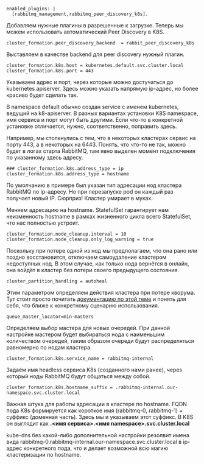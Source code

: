 ```
enabled_plugins: |
  [rabbitmq_management,rabbitmq_peer_discovery_k8s].

```

  
Добавляем нужные плагины в разрешенные к загрузке. Теперь мы можем использовать автоматический Peer Discovery в K8S.  
  

```
cluster_formation.peer_discovery_backend  = rabbit_peer_discovery_k8s

```

  
Выставляем в качестве backend для peer discovery нужный плагин.  
  

```
cluster_formation.k8s.host = kubernetes.default.svc.cluster.local
cluster_formation.k8s.port = 443

```

  
Указываем адрес и порт, через которые можно достучаться до kubernetes apiserver. Здесь можно указать напрямую ip-адрес, но более красиво будет сделать так.  
  
В namespace default обычно создан service с именем kubernetes, ведущий на k8-apiserver. В разных вариантах установки K8S namespace, имя сервиса и порт могут быть другими. Если что-то в конкретной установке отличается, нужно, соответственно, поправить здесь.  
  
Например, мы столкнулись с тем, что в некоторых кластерах сервис на порту 443, а в некоторых на 6443. Понять, что что-то не так, можно будет в логах старта RabbitMQ, там явно выделен момент подключения по указанному здесь адресу.  
  

```
### cluster_formation.k8s.address_type = ip
cluster_formation.k8s.address_type = hostname

```

  
По умолчанию в примере был указан тип адресации нод кластера RabbitMQ по ip-адресу. Но при перезапуске pod он каждый раз получает новый IP. Сюрприз! Кластер умирает в муках.  
  
Меняем адресацию на hostname. StatefulSet гарантирует нам неизменность hostname в рамках жизненного цикла всего StatefulSet, что нас полностью устроит.  
  

```
cluster_formation.node_cleanup.interval = 10
cluster_formation.node_cleanup.only_log_warning = true

```

  
Поскольку при потере одной из нод мы предполагаем, что она рано или поздно восстановится, отключаем самоудаление кластером недоступных нод. В этом случае, как только нода вернётся в онлайн, она войдёт в кластер без потери своего предыдущего состояния.  
  

```
cluster_partition_handling = autoheal
```

  
Этим параметром определяем действия кластера при потере кворума. Тут стоит просто почитать [документацию по этой теме](http://www.rabbitmq.com/partitions.html) и понять для себя, что ближе к конкретному сценарию использования.  
  

```
queue_master_locator=min-masters
```

  
Определяем выбор мастера для новых очередей. При данной настройке мастером будет выбираться нода с наименьшим количеством очередей, таким образом очереди будут распределяться равномерно по нодам кластера.  
  

```
cluster_formation.k8s.service_name = rabbitmq-internal
```

  
Задаём имя headless сервиса K8s (созданного нами ранее), через который ноды RabbitMQ будут общаться между собой.  
  

```
cluster_formation.k8s.hostname_suffix = .rabbitmq-internal.our-namespace.svc.cluster.local
```

  
Важная штука для работы адресации в кластере по hostname. FQDN пода K8s формируется как короткое имя (rabbitmq-0, rabbitmq-1) + суффикс (доменная часть). Здесь мы и указываем этот суффикс. В K8S он выглядит как **.<имя сервиса>.<имя namespace>.svc.cluster.local**  
  
kube-dns без какой-либо дополнительной настройки резолвит имена вида rabbitmq-0.rabbitmq-internal.our-namespace.svc.cluster.local в ip-адрес конкретного пода, что и делает возможной всю магию кластеризации по hostname.

